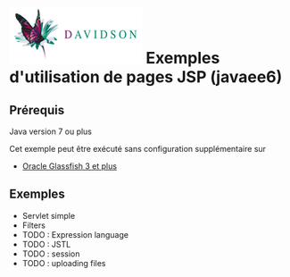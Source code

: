 [![alt text](/dav_logo_small.png "Davidson Consulting")](http://www.davidson.fr/)
Exemples d'utilisation de pages JSP (javaee6)
===================================

Prérequis
---------
Java version 7 ou plus

Cet exemple peut être exécuté sans configuration supplémentaire sur 
 - [Oracle Glassfish 3 et plus](https://glassfish.java.net/)

Exemples
--------
- Servlet simple
- Filters
- TODO : Expression language
- TODO : JSTL
- TODO : session
- TODO : uploading files
